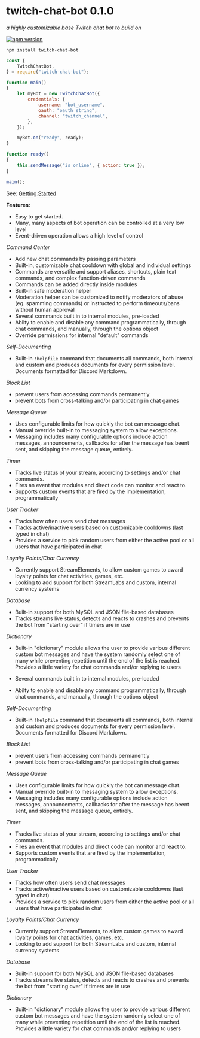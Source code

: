 # twitch-chat-bot 0.1.0
*a highly customizable base Twitch chat bot to build on*

[![npm version](https://badge.fury.io/js/twitch-chat-bot.svg)](https://badge.fury.io/js/twitch-chat-bot)

`npm install twitch-chat-bot`

```javascript
const {
	TwitchChatBot,
} = require("twitch-chat-bot");

function main()
{
	let myBot = new TwitchChatBot({
		credentials: {
			username: "bot_username",
			oauth: "oauth_string",
			channel: "twitch_channel",
		},
	});

	myBot.on("ready", ready);
}

function ready()
{
	this.sendMessage("is online", { action: true });
}

main();
```

See: [Getting Started](https://github.com/WildcardSearch/twitch-chat-bot/wiki#getting-started)

**Features:**

- Easy to get started.
- Many, many aspects of bot operation can be controlled at a very low level
- Event-driven operation allows a high level of control

*Command Center*
- Add new chat commands by passing parameters
- Built-in, customizable chat cooldown with global and individual settings
- Commands are versatile and support aliases, shortcuts, plain text commands, and complex function-driven commands
- Commands can be added directly inside modules
- Built-in safe moderation helper
- Moderation helper can be customized to notify moderators of abuse (eg. spamming commands) or instructed to perform timeouts/bans without human approval
- Several commands built in to internal modules, pre-loaded
- Abilty to enable and disable any command programmatically, through chat commands, and manually, through the options object
- Override permissions for internal "default" commands

*Self-Documenting*
- Built-in `!helpfile` command that documents all commands, both internal and custom and produces documents for every permission level. Documents formatted for Discord Markdown.

*Block List*
- prevent users from accessing commands permanently
- prevent bots from cross-talking and/or participating in chat games

*Message Queue*
- Uses configurable limits for how quickly the bot can message chat.
- Manual override built-in to messaging system to allow exceptions.
- Messaging includes many configurable options include action messages, announcements, callbacks for after the message has beent sent, and skipping the message queue, entirely.

*Timer*
- Tracks live status of your stream, according to settings and/or chat commands.
- Fires an event that modules and direct code can monitor and react to.
- Supports custom events that are fired by the implementation, programmatically

*User Tracker*
- Tracks how often users send chat messages
- Tracks active/inactive users based on customizable cooldowns (last typed in chat)
- Provides a service to pick random users from either the active pool or all users that have participated in chat

*Loyalty Points/Chat Currency*
- Currently support StreamElements, to allow custom games to award loyalty points for chat activities, games, etc.
- Looking to add support for both StreamLabs and custom, internal currency systems

*Database*
- Built-in support for both MySQL and JSON file-based databases
- Tracks streams live status, detects and reacts to crashes and prevents the bot from "starting over" if timers are in use

*Dictionary*
- Built-in "dictionary" module allows the user to provide various different custom bot messages and have the system randomly select one of many while preventing repetition until the end of the list is reached. Provides a little variety for chat commands and/or replying to users

- Several commands built in to internal modules, pre-loaded
- Abilty to enable and disable any command programmatically, through chat commands, and manually, through the options object

*Self-Documenting*
- Built-in `!helpfile` command that documents all commands, both internal and custom and produces documents for every permission level. Documents formatted for Discord Markdown.

*Block List*
- prevent users from accessing commands permanently
- prevent bots from cross-talking and/or participating in chat games

*Message Queue*
- Uses configurable limits for how quickly the bot can message chat.
- Manual override built-in to messaging system to allow exceptions.
- Messaging includes many configurable options include action messages, announcements, callbacks for after the message has beent sent, and skipping the message queue, entirely.

*Timer*
- Tracks live status of your stream, according to settings and/or chat commands.
- Fires an event that modules and direct code can monitor and react to.
- Supports custom events that are fired by the implementation, programmatically

*User Tracker*
- Tracks how often users send chat messages
- Tracks active/inactive users based on customizable cooldowns (last typed in chat)
- Provides a service to pick random users from either the active pool or all users that have participated in chat

*Loyalty Points/Chat Currency*
- Currently support StreamElements, to allow custom games to award loyalty points for chat activities, games, etc.
- Looking to add support for both StreamLabs and custom, internal currency systems

*Database*
- Built-in support for both MySQL and JSON file-based databases
- Tracks streams live status, detects and reacts to crashes and prevents the bot from "starting over" if timers are in use

*Dictionary*
- Built-in "dictionary" module allows the user to provide various different custom bot messages and have the system randomly select one of many while preventing repetition until the end of the list is reached. Provides a little variety for chat commands and/or replying to users
